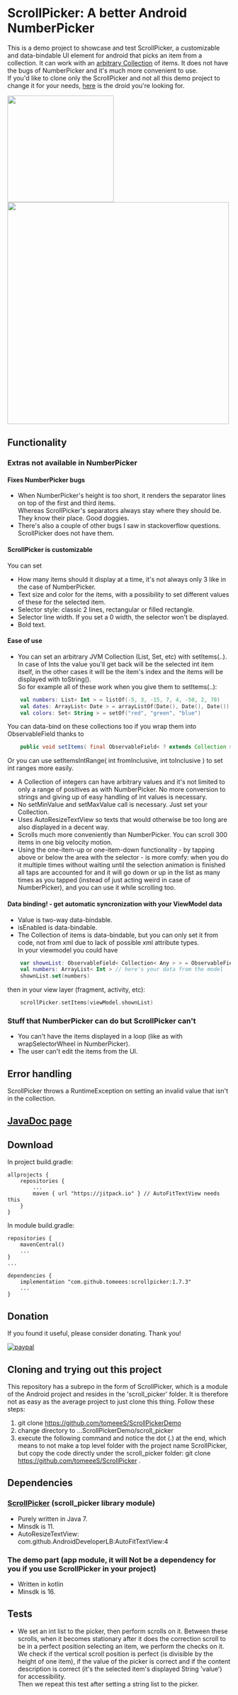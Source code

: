 # ScrollPicker: A better Android NumberPicker
This is a demo project to showcase and test ScrollPicker, a customizable and data-bindable UI element for android that picks an item from a collection. It can work with an [arbitrary Collection](#EaseOfUse) of items. It does not have the bugs of NumberPicker and it's much more convenient to use.  
If you'd like to clone only the ScrollPicker and not all this demo project to change it for your needs, [here](https://github.com/tomeeeS/ScrollPicker) is the droid you're looking for.
  
<p >
  <img src="https://github.com/tomeeeS/ScrollPickerDemo/blob/master/raw/demo.gif" width="240" />
  <img src="https://github.com/tomeeeS/ScrollPickerDemo/blob/master/raw/possibility showcase.png" width="500" /> 
</p>

## Functionality
### Extras not available in NumberPicker
#### Fixes NumberPicker bugs
* When NumberPicker's height is too short, it renders the separator lines on top of the first and third items.  
Whereas ScrollPicker's separators always stay where they should be. They know their place. Good doggies.
* There's also a couple of other bugs I saw in stackoverflow questions. ScrollPicker does not have them.

#### ScrollPicker is customizable
You can set  
* How many items should it display at a time, it's not always only 3 like in the case of NumberPicker.
* Text size and color for the items, with a possibility to set different values of these for the selected item.
* Selector style: classic 2 lines, rectangular or filled rectangle.
* Selector line width. If you set a 0 width, the selector won't be displayed.
* Bold text.

#### <a name="EaseOfUse"/>Ease of use
* You can set an arbitrary JVM Collection (List, Set, etc) with setItems(..). In case of Ints the value you'll get back will be the selected int item itself, in the other cases it will be the item's index and the items will be displayed with toString().  
So for example all of these work when you give them to setItems(..):  
```kotlin
    val numbers: List< Int > = listOf(-5, 3, -15, 7, 4, -50, 2, 70)
    val dates: ArrayList< Date > = arrayListOf(Date(), Date(), Date())
    val colors: Set< String > = setOf("red", "green", "blue")
```
You can data-bind on these collections too if you wrap them into ObservableField thanks to
```java
    public void setItems( final ObservableField< ? extends Collection > items )
```
Or you can use setItemsIntRange( int fromInclusive, int toInclusive ) to set int ranges more easily.
* A Collection of integers can have arbitrary values and it's not limited to only a range of positives as with NumberPicker. No more conversion to strings and giving up of easy handling of int values is necessary.
* No setMinValue and setMaxValue call is necessary. Just set your Collection.
* Uses AutoResizeTextView so texts that would otherwise be too long are also displayed in a decent way.
* Scrolls much more conveniently than NumberPicker. You can scroll 300 items in one big velocity motion. 
* Using the one-item-up or one-item-down functionality - by tapping above or below the area with the selector - is more comfy: when you do it multiple times without waiting until the selection animation is finished all taps are accounted for and it will go down or up in the list as many times as you tapped (instead of just acting weird in case of NumberPicker), and you can use it while scrolling too.

#### Data binding! - get automatic syncronization with your ViewModel data
* Value is two-way data-bindable.
* isEnabled is data-bindable.
* The Collection of items is data-bindable, but you can only set it from code, not from xml due to lack of possible xml attribute types.  
In your viewmodel you could have
```kotlin
    var shownList: ObservableField< Collection< Any > > = ObservableField()
    val numbers: ArrayList< Int > // here's your data from the model
    shownList.set(numbers)
```
then in your view layer (fragment, activity, etc):
```kotlin
    scrollPicker.setItems(viewModel.shownList)
```

### Stuff that NumberPicker can do but ScrollPicker can't
* You can't have the items displayed in a loop (like as with wrapSelectorWheel in NumberPicker).
* The user can't edit the items from the UI. 

## Error handling
ScrollPicker throws a RuntimeException on setting an invalid value that isn't in the collection.

## [JavaDoc page](https://tomeees.github.io/)

## Download
In project build.gradle:
```
allprojects {
    repositories {
        ...
        maven { url "https://jitpack.io" } // AutoFitTextView needs this
    }
}
```
   
In module build.gradle:
```
repositories {
    mavenCentral()
    ...
}
...

dependencies {
    implementation "com.github.tomeees:scrollpicker:1.7.3"
    ...
}
```

## Donation
If you found it useful, please consider donating. Thank you!  

[![paypal](https://www.paypalobjects.com/en_US/i/btn/btn_donateCC_LG.gif)](https://www.paypal.com/cgi-bin/webscr?cmd=_s-xclick&hosted_button_id=6B7WYZW78DBS2)

## Cloning and trying out this project
This repository has a subrepo in the form of ScrollPicker, which is a module of the Android project and resides in the 'scroll_picker' folder. It is therefore not as easy as the average project to just clone this thing. Follow these steps:
1. git clone https://github.com/tomeeeS/ScrollPickerDemo  
2. change directory to ...ScrollPickerDemo/scroll_picker  
3. execute the following command and notice the dot (.) at the end, which means to not make a top level folder with the project name ScrollPicker, but copy the code directly under the scroll_picker folder:  git clone https://github.com/tomeeeS/ScrollPicker .  

## Dependencies

### [ScrollPicker](https://github.com/tomeeeS/ScrollPicker) (scroll_picker library module)
* Purely written in Java 7.  
* Minsdk is 11.  
* AutoResizeTextView: com.github.AndroidDeveloperLB:AutoFitTextView:4  

### The demo part (app module, it will Not be a dependency for you if you use ScrollPicker in your project)
* Written in kotlin  
* Minsdk is 16.  

## Tests
* We set an int list to the picker, then perform scrolls on it. Between these scrolls, when it becomes stationary after it does the correction scroll to be in a perfect position selecting an item, we perform the checks on it. We check if the vertical scroll position is perfect (is divisible by the height of one item), if the value of the picker is correct and if the content description is correct (it's the selected item's displayed String 'value') for accessibility.  
Then we repeat this test after setting a string list to the picker.
